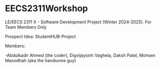 # EECS2311Workshop
LE/EECS 2311 X - Software Development Project (Winter 2024-2025).  For Team Members Only  

Prospect Idea: StudentHUB-Project

Members: 

-Abdulkadir Ahmed (the coder), Digvijaysinh Vaghela,  Daksh Patel, Mohsen Maoodhah (aka the handsome guy)
